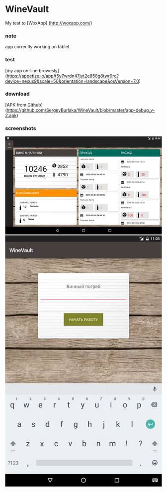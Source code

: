 # WineVault
My test to [WoxApp] (http://woxapp.com/) 

### note
 app correctly working on tablet.

### test
[my app on-line browesly] (https://appetize.io/app/t5y7wrdn47jyt2e858g8twr9rc?device=nexus9&scale=50&orientation=landscape&osVersion=7.0) 

### download
[APK from Github] (https://github.com/SergeyBurlaka/WineVault/blob/master/app-debug_v-2.apk)  

### screenshots
<img src="https://github.com/SergeyBurlaka/WineVault/blob/master/img/onTablet.jpg" >

<img src="https://github.com/SergeyBurlaka/WineVault/blob/master/img/onTabletEnter.jpg" >
